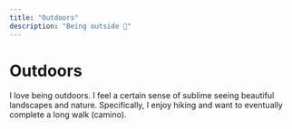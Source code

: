 ```yaml
---
title: "Outdoors"
description: "Being outside 🌲"
---
```


# Outdoors

I love being outdoors. I feel a certain sense of sublime seeing beautiful landscapes and nature. Specifically, I enjoy hiking and want to eventually complete a long walk (camino).
